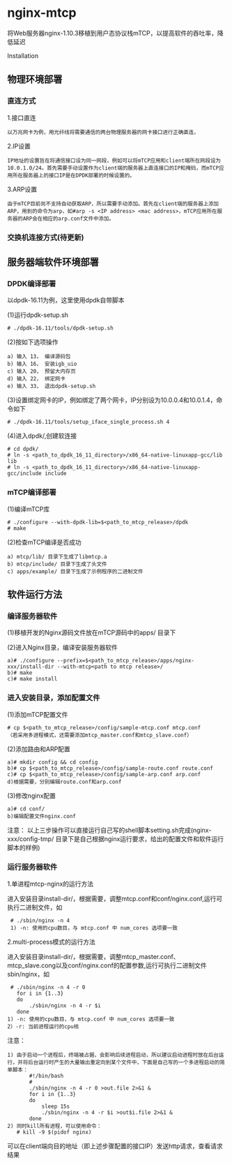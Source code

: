 # nginx-mtcp
将Web服务器nginx-1.10.3移植到用户态协议栈mTCP，以提高软件的吞吐率，降低延迟

Installation

## 物理环境部署

### 直连方式

1.接口直连

    以万兆网卡为例，用光纤线将需要通信的两台物理服务器的网卡接口进行正确直连，

2.IP设置

    IP地址的设置旨在将通信接口设为同一网段，例如可以将mTCP应用和client端所在网段设为10.0.1.0/24。首先需要手动设置作为client端的服务器上直连接口的IP和掩码，而mTCP应用所在服务器上的接口IP是在DPDK部署的时候设置的。

3.ARP设置

    由于mTCP目前尚不支持自动获取ARP，所以需要手动添加。首先在client端的服务器上添加ARP，用到的命令为arp，如#arp -s <IP address> <mac address>，mTCP应用所在服务器的ARP会在相应的arp.conf文件中添加。

### 交换机连接方式(待更新)

## 服务器端软件环境部署

### DPDK编译部署

以dpdk-16.11为例，这里使用dpdk自带脚本

(1)运行dpdk-setup.sh

    # ./dpdk-16.11/tools/dpdk-setup.sh

(2)按如下选项操作

    a) 输入 13， 编译源码包
    b) 输入 16， 安装igb_uio
    c) 输入 20， 预留大内存页
    d) 输入 22， 绑定网卡
    e) 输入 33， 退出dpdk-setup.sh

(3)设置绑定网卡的IP，例如绑定了两个网卡，IP分别设为10.0.0.4和10.0.1.4，命令如下

    # ./dpdk-16.11/tools/setup_iface_single_process.sh 4

(4)进入dpdk/,创建软连接

    # cd dpdk/
    # ln -s <path_to_dpdk_16_11_directory>/x86_64-native-linuxapp-gcc/lib lib
    # ln -s <path_to_dpdk_16_11_directory>/x86_64-native-linuxapp-gcc/include include

### mTCP编译部署 

(1)编译mTCP库

    # ./configure --with-dpdk-lib=$<path_to_mtcp_release>/dpdk
    # make

(2)检查mTCP编译是否成功

    a) mtcp/lib/ 目录下生成了libmtcp.a 
    b) mtcp/include/ 目录下生成了头文件
    c) apps/example/ 目录下生成了示例程序的二进制文件

## 软件运行方法 

### 编译服务器软件

(1)移植开发的Nginx源码文件放在mTCP源码中的apps/ 目录下

(2)进入Nginx目录，编译安装服务器软件

    a)# ./configure --prefix=$<path_to_mtcp_release>/apps/nginx-xxx/install-dir --with-mtcp<path to mtcp release>/
    b)# make
    c)# make install

### 进入安装目录，添加配置文件

(1)添加mTCP配置文件

    # cp $<path_to_mtcp_release>/config/sample-mtcp.conf mtcp.conf
    （若采用多进程模式，还需要添加mtcp_master.conf和mtcp_slave.conf）

(2)添加路由和ARP配置

    a)# mkdir config && cd config
    b)# cp $<path_to_mtcp_release>/config/sample-route.conf route.conf
    c)# cp $<path_to_mtcp_release>/config/sample-arp.conf arp.conf
    d)根据需要，分别编辑route.conf和arp.conf

(3)修改nginx配置

    a)# cd conf/
    b)编辑配置文件nginx.conf

  注意：
       以上三步操作可以直接运行自己写的shell脚本setting.sh完成(nginx-xxx/config-tmp/ 目录下是自己根据nginx运行要求，给出的配置文件和软件运行脚本的样例)

### 运行服务器软件

1.单进程mtcp-nginx的运行方法

  进入安装目录install-dir/，根据需要，调整mtcp.conf和conf/nginx.conf,运行可执行二进制文件，如

     # ./sbin/nginx -n 4
     1) -n: 使用的cpu数目，与 mtcp.conf 中 num_cores 选项要一致

2.multi-process模式的运行方法

  进入安装目录install-dir/，根据需要，调整mtcp_master.conf、mtcp_slave.cong以及conf/nginx.conf的配置参数,运行可执行二进制文件sbin/nginx，如

     # ./sbin/nginx -n 4 -r 0 
       for i in {1..3}
       do 
           ./sbin/nginx -n 4 -r $i
       done
    1) -n: 使用的cpu数目，与 mtcp.conf 中 num_cores 选项要一致
    2）-r: 当前进程运行的cpu核

  注意：

    1) 由于启动一个进程后，终端被占据，会影响后续进程启动，所以建议启动进程时放在后台运行，并将后台运行时产生的大量输出重定向到某个文件中，下面是自己写的一个多进程启动的简单脚本：
           #!/bin/bash
           #
           ./sbin/nginx -n 4 -r 0 >out.file 2>&1 &
           for i in {1..3}
           do
               sleep 15s
               ./sbin/nginx -n 4 -r $i >out$i.file 2>&1 &
           done
    2) 同时kill所有进程，可以使用命令：
       # kill -9 $(pidof nginx)

可以在client端向目的地址（即上述步骤配置的接口IP）发送http请求，查看请求结果
